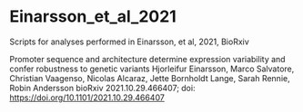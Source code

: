 # Einarsson_et_al_2021
Scripts for analyses performed in Einarsson, et al, 2021, BioRxiv

Promoter sequence and architecture determine expression variability and confer robustness to genetic variants
Hjorleifur Einarsson, Marco Salvatore, Christian Vaagenso, Nicolas Alcaraz, Jette Bornholdt Lange, Sarah Rennie, Robin Andersson
bioRxiv 2021.10.29.466407; doi: https://doi.org/10.1101/2021.10.29.466407

